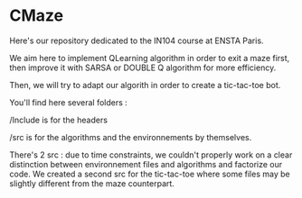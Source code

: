 # CMaze

Here's our repository dedicated to the IN104 course at ENSTA Paris.

We aim here to implement QLearning algorithm in order to exit a maze first, then improve it with SARSA or DOUBLE Q algorithm for more efficiency.

Then, we will try to adapt our algorith in order to create a tic-tac-toe bot.

You'll find here several folders :

/Include is for the headers

/src is for the algorithms and the environnements by themselves.

There's 2 src : due to time constraints, we couldn't properly work on a clear distinction between environnement files and algorithms and factorize our code. We created a second src for the tic-tac-toe where some files may be slightly different from the maze counterpart.
